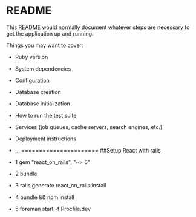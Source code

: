 # README

This README would normally document whatever steps are necessary to get the
application up and running.

Things you may want to cover:

* Ruby version

* System dependencies

* Configuration

* Database creation

* Database initialization

* How to run the test suite

* Services (job queues, cache servers, search engines, etc.)

* Deployment instructions

* ...
======================
##Setup React with rails

* 1 gem "react_on_rails", "~> 6"
* 2 bundle
* 3 rails generate react_on_rails:install
* 4 bundle && npm install
* 5 foreman start -f Procfile.dev
